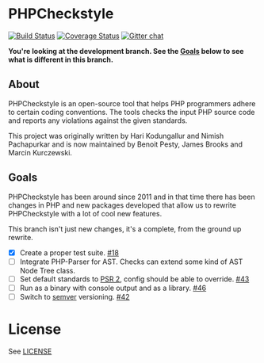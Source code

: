 # PHPCheckstyle

[![Build Status](https://travis-ci.org/PHPCheckstyle/phpcheckstyle.svg?branch=ast-parser)](https://travis-ci.org/PHPCheckstyle/phpcheckstyle)
[![Coverage Status](https://img.shields.io/coveralls/PHPCheckstyle/phpcheckstyle.svg)](https://coveralls.io/r/PHPCheckstyle/phpcheckstyle?branch=ast-parser)
[![Gitter chat](https://badges.gitter.im/phpcheckstyle.png)](https://gitter.im/phpcheckstyle)

**You're looking at the development branch. See the [Goals](#goals) below to see what is different in this branch.**

## About

PHPCheckstyle is an open-source tool that helps PHP programmers adhere to certain coding conventions. The tools checks the input PHP source code and reports any violations against the given standards.

This project was originally written by Hari Kodungallur and Nimish Pachapurkar and is now maintained by Benoit Pesty, James Brooks and Marcin Kurczewski.

## Goals

PHPCheckstyle has been around since 2011 and in that time there has been changes in PHP and new packages developed that allow us to rewrite PHPCheckstyle with a lot of cool new features.

This branch isn't just new changes, it's a complete, from the ground up rewrite.

- [x] Create a proper test suite. [#18](https://github.com/PHPCheckstyle/phpcheckstyle/issues/18)
- [ ] Integrate PHP-Parser for AST. Checks can extend some kind of AST Node Tree class.
- [ ] Set default standards to [PSR 2](http://www.php-fig.org/psr/psr-2/), config should be able to override. [#43](https://github.com/PHPCheckstyle/phpcheckstyle/issues/43)
- [ ] Run as a binary with console output and as a library. [#46](https://github.com/PHPCheckstyle/phpcheckstyle/issues/46)
- [ ] Switch to [semver](http://semver.org) versioning. [#42](https://github.com/PHPCheckstyle/phpcheckstyle/issues/42)

# License
See [LICENSE](/LICENSE.txt)
